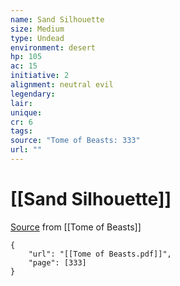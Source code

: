 ```yaml
---
name: Sand Silhouette
size: Medium
type: Undead
environment: desert
hp: 105
ac: 15
initiative: 2
alignment: neutral evil
legendary: 
lair: 
unique: 
cr: 6
tags: 
source: "Tome of Beasts: 333"
url: ""
---
```

# [[Sand Silhouette]]

[Source](zotero://open-pdf/library/items/ULEQWHJM?page=333) from [[Tome of Beasts]]

```pdf
{
	"url": "[[Tome of Beasts.pdf]]",
	"page": [333]
}
```

